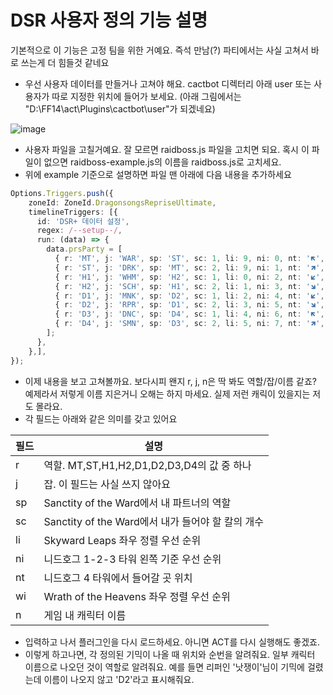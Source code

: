 # DSR 사용자 정의 기능 설명

기본적으로 이 기능은 고정 팀을 위한 거예요. 즉석 만남(?) 파티에서는 사실 고쳐서 바로 쓰는게 더 힘들것 같네요

* 우선 사용자 데이터를 만들거나 고쳐야 해요. cactbot 디렉터리 아래 user 또는 사용자가 따로 지정한 위치에 들어가 보세요. (아래 그림에서는 "D:\FF14\act\Plugins\cactbot\user\"가 되겠네요)

![image](https://user-images.githubusercontent.com/7216647/206669751-8ff8d05c-08c6-494b-932d-672a43777677.png)

* 사용자 파일을 고칠거예요. 잘 모르면 raidboss.js 파일을 고치면 되요. 혹시 이 파일이 없으면 raidboss-example.js의 이름을 raidboss.js로 고치세요.
* 위에 example 기준으로 설명하면 파일 맨 아래에 다음 내용을 추가하세요

```typescript
Options.Triggers.push({
    zoneId: ZoneId.DragonsongsRepriseUltimate,
    timelineTriggers: [{
      id: 'DSR+ 데이터 설정',
      regex: /--setup--/,
      run: (data) => {
        data.prsParty = [
          { r: 'MT', j: 'WAR', sp: 'ST', sc: 1, li: 9, ni: 0, nt: '🡼', wi: 0, n: '전사' },
          { r: 'ST', j: 'DRK', sp: 'MT', sc: 2, li: 9, ni: 1, nt: '🡽', wi: 1, n: '다크 나이트' },
          { r: 'H1', j: 'WHM', sp: 'H2', sc: 1, li: 0, ni: 2, nt: '🡿', wi: 2, n: '뱅마' },
          { r: 'H2', j: 'SCH', sp: 'H1', sc: 2, li: 1, ni: 3, nt: '🡾', wi: 3, n: '스콜라' },
          { r: 'D1', j: 'MNK', sp: 'D2', sc: 1, li: 2, ni: 4, nt: '🡿', wi: 7, n: '몽크' },
          { r: 'D2', j: 'RPR', sp: 'D1', sc: 2, li: 3, ni: 5, nt: '🡾', wi: 6, n: '낫쟁이' },
          { r: 'D3', j: 'DNC', sp: 'D4', sc: 1, li: 4, ni: 6, nt: '🡼', wi: 5, n: '춤꾼' },
          { r: 'D4', j: 'SMN', sp: 'D3', sc: 2, li: 5, ni: 7, nt: '🡽', wi: 4, n: '서모너' },
        ];
      },
    },],
});
```

* 이제 내용을 보고 고쳐볼까요. 보다시피 왠지 r, j, n은 딱 봐도 역할/잡/이름 같죠? 예제라서 저렇게 이름 지은거니 오해는 하지 마세요. 실제 저런 캐릭이 있을지는 저도 몰라요.
* 각 필드는 아래와 같은 의미를 갖고 있어요

|필드|설명|
|------|---------|
|r|역할. MT,ST,H1,H2,D1,D2,D3,D4의 값 중 하나|
|j|잡. 이 필드는 사실 쓰지 않아요|
|sp|Sanctity of the Ward에서 내 파트너의 역할|
|sc|Sanctity of the Ward에서 내가 들어야 할 칼의 개수|
|li|Skyward Leaps 좌우 정렬 우선 순위|
|ni|니드호그 1-2-3 타워 왼쪽 기준 우선 순위|
|nt|니드호그 4 타워에서 들어갈 곳 위치|
|wi|Wrath of the Heavens 좌우 정렬 우선 순위|
|n|게임 내 캐릭터 이름|

* 입력하고 나서 플러그인을 다시 로드하세요. 아니면 ACT를 다시 실행해도 좋겠죠.
* 이렇게 하고나면,  각 정의된 기믹이 나올 때 위치와 순번을 알려줘요. 일부 캐릭터 이름으로 나오던 것이 역할로 알려줘요. 예를 들면 리퍼인 '낫쟁이'님이 기믹에 걸렸는데 이름이 나오지 않고 'D2'라고 표시해줘요.
